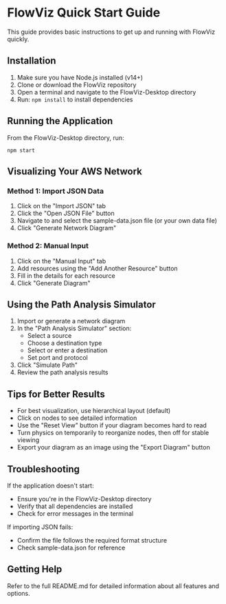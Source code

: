 # FlowViz Quick Start Guide

This guide provides basic instructions to get up and running with FlowViz quickly.

## Installation

1. Make sure you have Node.js installed (v14+)
2. Clone or download the FlowViz repository
3. Open a terminal and navigate to the FlowViz-Desktop directory
4. Run: `npm install` to install dependencies

## Running the Application

From the FlowViz-Desktop directory, run:
```
npm start
```

## Visualizing Your AWS Network

### Method 1: Import JSON Data
1. Click on the "Import JSON" tab
2. Click the "Open JSON File" button
3. Navigate to and select the sample-data.json file (or your own data file)
4. Click "Generate Network Diagram"

### Method 2: Manual Input
1. Click on the "Manual Input" tab
2. Add resources using the "Add Another Resource" button
3. Fill in the details for each resource
4. Click "Generate Diagram"

## Using the Path Analysis Simulator

1. Import or generate a network diagram
2. In the "Path Analysis Simulator" section:
   - Select a source
   - Choose a destination type
   - Select or enter a destination
   - Set port and protocol
3. Click "Simulate Path"
4. Review the path analysis results

## Tips for Better Results

- For best visualization, use hierarchical layout (default)
- Click on nodes to see detailed information
- Use the "Reset View" button if your diagram becomes hard to read
- Turn physics on temporarily to reorganize nodes, then off for stable viewing
- Export your diagram as an image using the "Export Diagram" button

## Troubleshooting

If the application doesn't start:
- Ensure you're in the FlowViz-Desktop directory
- Verify that all dependencies are installed
- Check for error messages in the terminal

If importing JSON fails:
- Confirm the file follows the required format structure
- Check sample-data.json for reference

## Getting Help

Refer to the full README.md for detailed information about all features and options. 